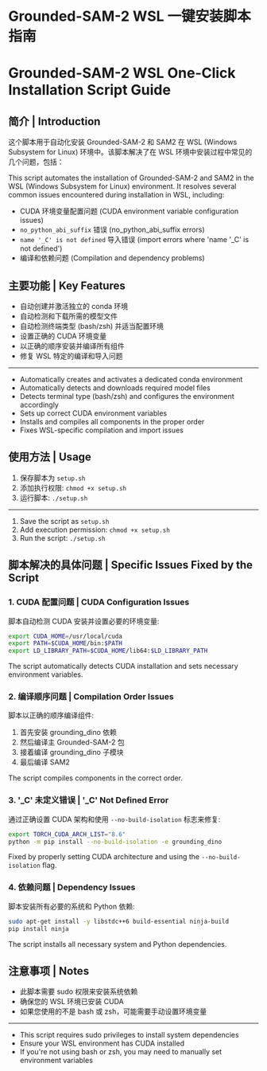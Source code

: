 # Grounded-SAM-2 WSL 一键安装脚本指南
# Grounded-SAM-2 WSL One-Click Installation Script Guide

## 简介 | Introduction

这个脚本用于自动化安装 Grounded-SAM-2 和 SAM2 在 WSL (Windows Subsystem for Linux) 环境中。该脚本解决了在 WSL 环境中安装过程中常见的几个问题，包括：

This script automates the installation of Grounded-SAM-2 and SAM2 in the WSL (Windows Subsystem for Linux) environment. It resolves several common issues encountered during installation in WSL, including:

- CUDA 环境变量配置问题 (CUDA environment variable configuration issues)
- `no_python_abi_suffix` 错误 (no_python_abi_suffix errors)
- `name '_C' is not defined` 导入错误 (import errors where 'name '_C' is not defined')
- 编译和依赖问题 (Compilation and dependency problems)

## 主要功能 | Key Features

- 自动创建并激活独立的 conda 环境
- 自动检测和下载所需的模型文件
- 自动检测终端类型 (bash/zsh) 并适当配置环境
- 设置正确的 CUDA 环境变量
- 以正确的顺序安装并编译所有组件
- 修复 WSL 特定的编译和导入问题

---

- Automatically creates and activates a dedicated conda environment 
- Automatically detects and downloads required model files
- Detects terminal type (bash/zsh) and configures the environment accordingly
- Sets up correct CUDA environment variables
- Installs and compiles all components in the proper order
- Fixes WSL-specific compilation and import issues

## 使用方法 | Usage

1. 保存脚本为 `setup.sh`
2. 添加执行权限: `chmod +x setup.sh`
3. 运行脚本: `./setup.sh`

---

1. Save the script as `setup.sh`
2. Add execution permission: `chmod +x setup.sh`
3. Run the script: `./setup.sh`

## 脚本解决的具体问题 | Specific Issues Fixed by the Script

### 1. CUDA 配置问题 | CUDA Configuration Issues

脚本自动检测 CUDA 安装并设置必要的环境变量:
```bash
export CUDA_HOME=/usr/local/cuda
export PATH=$CUDA_HOME/bin:$PATH
export LD_LIBRARY_PATH=$CUDA_HOME/lib64:$LD_LIBRARY_PATH
```

The script automatically detects CUDA installation and sets necessary environment variables.

### 2. 编译顺序问题 | Compilation Order Issues

脚本以正确的顺序编译组件:
1. 首先安装 grounding_dino 依赖
2. 然后编译主 Grounded-SAM-2 包
3. 接着编译 grounding_dino 子模块
4. 最后编译 SAM2

The script compiles components in the correct order.

### 3. '_C' 未定义错误 | '_C' Not Defined Error

通过正确设置 CUDA 架构和使用 `--no-build-isolation` 标志来修复:
```bash
export TORCH_CUDA_ARCH_LIST="8.6"
python -m pip install --no-build-isolation -e grounding_dino
```

Fixed by properly setting CUDA architecture and using the `--no-build-isolation` flag.

### 4. 依赖问题 | Dependency Issues

脚本安装所有必要的系统和 Python 依赖:
```bash
sudo apt-get install -y libstdc++6 build-essential ninja-build
pip install ninja
```

The script installs all necessary system and Python dependencies.

## 注意事项 | Notes

- 此脚本需要 sudo 权限来安装系统依赖
- 确保您的 WSL 环境已安装 CUDA
- 如果您使用的不是 bash 或 zsh，可能需要手动设置环境变量

---

- This script requires sudo privileges to install system dependencies
- Ensure your WSL environment has CUDA installed
- If you're not using bash or zsh, you may need to manually set environment variables